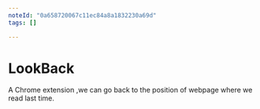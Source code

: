 ```yaml
---
noteId: "0a658720067c11ec84a8a1832230a69d"
tags: []

---
```


# LookBack
A Chrome extension ,we can go back to the position of webpage where we read last time.
